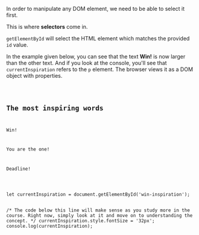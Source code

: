 In order to manipulate any DOM element,
we need to be able to select it first.

This is where **selectors** come in.

`getElementById` will select the HTML
element which matches the
provided `id` value.

In the example given below,
you can see that the text **Win!** is
now larger than the other text.
And
if you look at the console, you'll see
that `currentInspiration` refers to
the `p` element. The browser views it as
a DOM object with properties.

<Editor lang="javascript">
<code>
<panel lang="html">
<h2 class = "heading">The most inspiring words</h2>
<p class = "textual-details" id = "win-inspiration">Win!</p>
<p class = "textual-details" id = "movie-reference">You are the one!</p>
<p class = "textual-details" id = "work-inspiration">Deadline!</p>
</panel>
<panel lang="javascript">
let currentInspiration = document.getElementById('win-inspiration');

/*
  The code below this line will make sense as you study more in the course.
  Right now, simply look at it and move on to understanding the concept.
*/
currentInspiration.style.fontSize = '32px';
console.log(currentInspiration);
</panel>
</code>
</Editor>